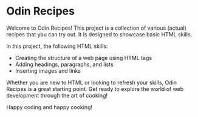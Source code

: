 # Odin Recipes

Welcome to Odin Recipes! This project is a collection of various (actual) recipes that you can try out. It is designed to showcase basic HTML skills.

In this project, the following HTML skills:

- Creating the structure of a web page using HTML tags
- Adding headings, paragraphs, and lists
- Inserting images and links

Whether you are new to HTML or looking to refresh your skills, Odin Recipes is a great starting point. Get ready to explore the world of web development through the art of cooking!

Happy coding and happy cooking!
